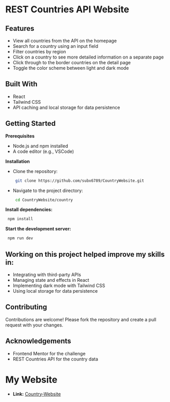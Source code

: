 # REST Countries API Website

## Features
- View all countries from the API on the homepage
- Search for a country using an input field
- Filter countries by region
- Click on a country to see more detailed information on a separate page
- Click through to the border countries on the detail page
- Toggle the color scheme between light and dark mode

## Built With
- React
- Tailwind CSS
- API caching and local storage for data persistence

## Getting Started

**Prerequisites**
- Node.js and npm installed
- A code editor (e.g., VSCode)

**Installation**
- Clone the repository:
   ```bash
    git clone https://github.com/subx6789/CountryWebsite.git
   ```

- Navigate to the project directory:
   ```bash
    cd CountryWebsite/country
   ```

**Install dependencies:**
   ```bash
    npm install
   ```

**Start the development server:**
   ```bash
    npm run dev
   ```

## Working on this project helped improve my skills in:
- Integrating with third-party APIs
- Managing state and effects in React
- Implementing dark mode with Tailwind CSS
- Using local storage for data persistence

## Contributing
Contributions are welcome! Please fork the repository and create a pull request with your changes.

## Acknowledgements
- Frontend Mentor for the challenge
- REST Countries API for the country data

# My Website
- **Link:** [Country-Website](https://web-country-info.netlify.app/)
